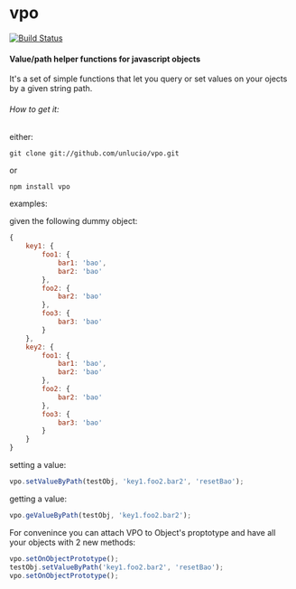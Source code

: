 vpo
===

[![Build Status](https://travis-ci.org/unlucio/vpo.svg?branch=master)](https://travis-ci.org/unlucio/vpo)

#### Value/path helper functions for javascript objects
It's a set of simple functions that let you query or set values on your ojects by a given string path.

###### How to get it:
either:
```
git clone git://github.com/unlucio/vpo.git
```
or
```
npm install vpo
```


examples:

given the following dummy object:

```javascript
{
	key1: {
		foo1: {
			bar1: 'bao',
			bar2: 'bao'
		},
		foo2: {
			bar2: 'bao'
		},
		foo3: {
			bar3: 'bao'
		}
	},
	key2: {
		foo1: {
			bar1: 'bao',
			bar2: 'bao'
		},
		foo2: {
			bar2: 'bao'
		},
		foo3: {
			bar3: 'bao'
		}
	}
}
```


setting a value:
```javascript
vpo.setValueByPath(testObj, 'key1.foo2.bar2', 'resetBao');
```

getting a value:
```javascript
vpo.geValueByPath(testObj, 'key1.foo2.bar2');
```

For convenince you can attach VPO to Object's proptotype and have all your objects with 2 new methods:

```javascript
vpo.setOnObjectPrototype();
testObj.setValueByPath('key1.foo2.bar2', 'resetBao');
vpo.setOnObjectPrototype();
```